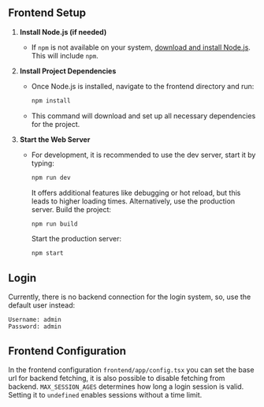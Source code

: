 ## Frontend Setup
1. **Install Node.js (if needed)**
   - If `npm` is not available on your system, [download and install Node.js](https://nodejs.org/). This will include `npm`.

2. **Install Project Dependencies**
   - Once Node.js is installed, navigate to the frontend directory and run:
     ```bash
     npm install
     ```
   - This command will download and set up all necessary dependencies for the project.

2. **Start the Web Server**
   - For development, it is recommended to use the dev server, start it by typing:
     ```bash
     npm run dev
     ```
     It offers additional features like debugging or hot reload, but this leads to higher loading times. Alternatively, use the production server. Build the project: 
     ```bash 
     npm run build
     ```
     Start the production server:
     ```bash 
     npm start
     ```

## Login
   Currently, there is no backend connection for the login system, so, use the default user instead:
   ```
   Username: admin
   Password: admin
   ```

## Frontend Configuration
   In the frontend configuration ```frontend/app/config.tsx``` you can set the base url for backend fetching, it is also possible to disable fetching from backend. ```MAX_SESSION_AGES``` determines how long a login session is valid. Setting it to ```undefined``` enables sessions without a time limit. 

